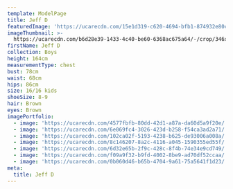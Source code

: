 ```yaml
---
template: ModelPage
title: Jeff D
featuredImage: 'https://ucarecdn.com/15e1d319-c620-4694-bfb1-874932e80ca3/'
imageThumbnail: >-
  https://ucarecdn.com/b6d28e39-1433-4c40-be60-6368ac675a64/-/crop/346x411/296,0/-/preview/
firstName: Jeff D
collection: Boys
height: 164cm
measurementType: chest
bust: 78cm
waist: 68cm
hips: 86cm
size: 16/16 kids
shoeSize: 8-9
hair: Brown
eyes: Brown
imagePortfolio:
  - image: 'https://ucarecdn.com/4577fbfb-80dd-42d1-a87a-da60d5a9f20e/'
  - image: 'https://ucarecdn.com/6e069fc4-3026-423d-b258-f54ca3ad2a71/'
  - image: 'https://ucarecdn.com/102ca02f-5193-4238-b625-de93006a008a/'
  - image: 'https://ucarecdn.com/8c146207-8a2c-4116-a045-1590355ed55f/'
  - image: 'https://ucarecdn.com/6d32e65b-2f9c-428c-8f4b-74e34e9cd749/'
  - image: 'https://ucarecdn.com/f09a9f32-b9fd-4002-8be9-ad70df52ccaa/'
  - image: 'https://ucarecdn.com/0b060d46-b65b-4704-9a61-75a5641f1d23/'
meta:
  title: Jeff D
---
```



